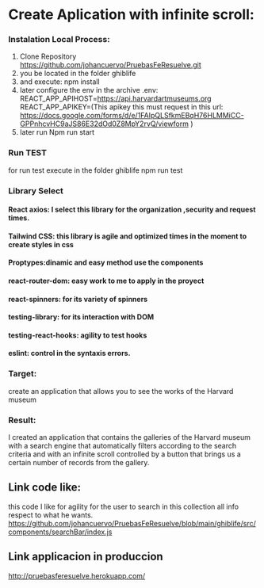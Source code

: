 # Create Aplication with infinite scroll:
### Instalation Local Process:
1. Clone Repository https://github.com/johancuervo/PruebasFeResuelve.git
2. you be located in the folder ghiblife
3. and execute: npm install
4. later configure the env in the archive .env: 
REACT_APP_APIHOST=https://api.harvardartmuseums.org
REACT_APP_APIKEY=(This apikey this must request in this url: https://docs.google.com/forms/d/e/1FAIpQLSfkmEBqH76HLMMiCC-GPPnhcvHC9aJS86E32dOd0Z8MpY2rvQ/viewform )
4. later run Npm run start
### Run TEST
for run test execute in the folder  ghiblife npm run test
### Library Select
#### React axios: I select this library for the organization ,security and request times.
#### Tailwind CSS: this library is agile and optimized times in the moment to create styles in css
#### Proptypes:dinamic and easy method use the components
#### react-router-dom: easy work to me to apply in the proyect
#### react-spinners: for its variety of spinners 
#### testing-library: for its interaction with DOM
#### testing-react-hooks: agility  to test hooks
#### eslint: control in the syntaxis errors.
### Target: 
create an application that allows you to see the works of the Harvard museum
### Result:
I created an application that contains the galleries of the Harvard museum with a search engine that automatically filters according to the search criteria and with an infinite scroll controlled by a button that brings us a certain number of records from the gallery.
## Link code like:
this code I like for agility for the user to search in this collection all info respect 
to what he wants.
https://github.com/johancuervo/PruebasFeResuelve/blob/main/ghiblife/src/components/searchBar/index.js
## Link applicacion in produccion
http://pruebasferesuelve.herokuapp.com/
